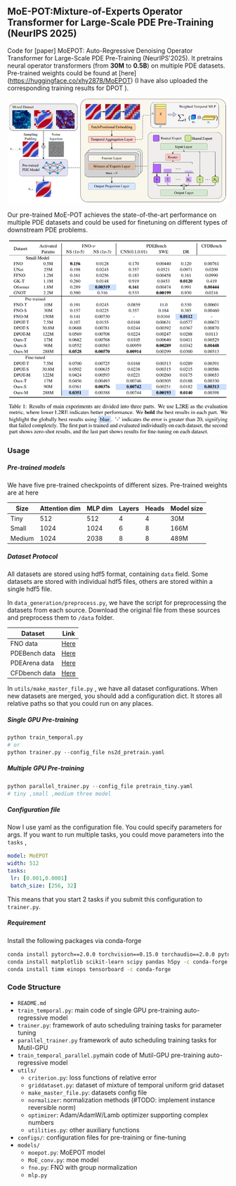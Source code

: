 ## MoE-POT:Mixture-of-Experts Operator Transformer for Large-Scale PDE Pre-Training (NeurIPS 2025)

Code for [paper] MoEPOT: Auto-Regressive Denoising Operator Transformer for Large-Scale PDE Pre-Training (NeurIPS'2025). It pretrains neural operator transformers (from **30M** to **0.5B**)  on multiple PDE datasets. Pre-trained weights could be found at [here] (https://huggingface.co/xhy2878/MoEPOT)  (I have also uploaded the corresponding training results for DPOT ).

![fig1](/resources/MoE-POT.png)

Our pre-trained MoE-POT achieves the state-of-the-art performance on multiple PDE datasets and could be used for finetuning on different types of downstream PDE problems.

![fig2](/resources/MoE-POT_result.png)

### Usage 

##### Pre-trained models

We have five pre-trained checkpoints of different sizes. Pre-trained weights are at here

| Size   | Attention dim | MLP dim | Layers | Heads | Model size |
| ------ | ------------- | ------- | ------ | ----- | ---------- |
| Tiny   | 512           | 512     | 4      | 4     | 30M        |
| Small  | 1024          | 1024    | 6      | 8     | 166M       |
| Medium | 1024          | 2038    | 8      | 8     | 489M       |


##### Dataset Protocol

All datasets are stored using hdf5 format, containing  `data`  field. Some datasets are stored with individual hdf5 files, others are stored within a single hdf5 file.

In `data_generation/preprocess.py`,  we have the script for preprocessing the datasets from each source. Download the original file from these sources and preprocess them to `/data` folder.

| Dataset       | Link                                                         |
| ------------- | ------------------------------------------------------------ |
| FNO data      | [Here](https://drive.google.com/drive/folders/1UnbQh2WWc6knEHbLn-ZaXrKUZhp7pjt-) |
| PDEBench data | [Here](https://darus.uni-stuttgart.de/dataset.xhtml?persistentId=doi:10.18419/darus-2986) |
| PDEArena data | [Here](https://microsoft.github.io/pdearena/datadownload/)   |
| CFDbench data | [Here](https://cloud.tsinghua.edu.cn/d/435413b55dea434297d1/) |

In `utils/make_master_file.py` , we have all dataset configurations. When new datasets are merged, you should add a configuration dict. It stores all relative paths so that you could run on any places. 

##### Single GPU Pre-training

```python
python train_temporal.py
# or
python trainer.py --config_file ns2d_pretrain.yaml
```

##### Multiple GPU Pre-training

```python
python parallel_trainer.py --config_file pretrain_tiny.yaml
# tiny ,small ,medium three model
```

##### Configuration file

Now I use yaml as the configuration file. You could specify parameters for args. If you want to run multiple tasks, you could move parameters into the `tasks` ,

```yaml
model: MoEPOT
width: 512
tasks:
 lr: [0.001,0.0001]
 batch_size: [256, 32] 
```

This means that you start 2 tasks if you submit this configuration to `trainer.py`. 

##### Requirement

Install the following packages via conda-forge

```bash
conda install pytorch==2.0.0 torchvision==0.15.0 torchaudio==2.0.0 pytorch-cuda=11.7 -c pytorch -c nvidia
conda install matplotlib scikit-learn scipy pandas h5py -c conda-forge
conda install timm einops tensorboard -c conda-forge
```

### Code Structure

- `README.md`
- `train_temporal.py`: main code of single GPU pre-training auto-regressive model 
- `trainer.py`: framework of auto scheduling training tasks for parameter tuning
- `parallel_trainer.py` framework of auto scheduling training tasks for Mutil-GPU
- `train_temporal_parallel.py`main code of Mutil-GPU pre-training auto-regressive model 
- `utils/`
  - `criterion.py`:  loss functions of relative error
  - `griddataset.py`: dataset of mixture of temporal uniform grid dataset
  - `make_master_file.py`: datasets config file
  - `normalizer`: normalization methods (#TODO: implement instance reversible norm)
  - `optimizer`: Adam/AdamW/Lamb optimizer supporting complex numbers
  - `utilities.py`: other auxiliary functions
- `configs/`: configuration files for pre-training or fine-tuning
- `models/`
  - `moepot.py`:        MoEPOT model
  - `MoE_conv.py`:      moe model
  - `fno.py`:          FNO with group normalization
  - `mlp.py`